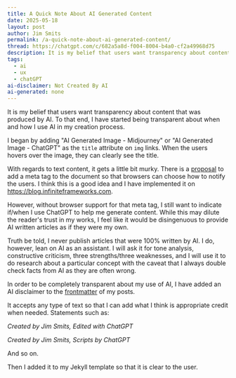 ```yaml
---
title: A Quick Note About AI Generated Content
date: 2025-05-18
layout: post
author: Jim Smits
permalink: /a-quick-note-about-ai-generated-content/
thread: https://chatgpt.com/c/682a5a8d-f004-8004-b4a0-cf2a49968d75
description: It is my belief that users want transparency about content that was produced by AI.
tags:
  - ai
  - ux
  - chatGPT
ai-disclaimer: Not Created By AI
ai-generated: none
---
```

It is my belief that users want transparency about content that was produced by AI. To that end, I have started being transparent about when and how I use AI in my creation process.

I began by adding "AI Generated Image - Midjourney" or "AI Generated Image - ChatGPT" as the `title` attribute on `img` links. When the users hovers over the image, they can clearly see the title.

With regards to text content, it gets a little bit murky. There is a [proposal](https://github.com/whatwg/html/issues/9479) to add a meta tag to the document so that browsers can choose how to notify the users. I think this is a good idea and I have implemented it on https://blog.infiniteframeworks.com. 

However, without browser support for that meta tag, I still want to indicate if/when I use ChatGPT to help me generate content. While this may dilute the reader's trust in my works, I feel like it would be disingenuous to provide AI written articles as if they were my own. 

Truth be told, I never publish articles that were 100% written by AI. I do, however, lean on AI as an assistant. I will ask it for tone analysis, constructive criticism, three strengths/three weaknesses, and I will use it to do research about a particular concept with the caveat that I always double check facts from AI as they are often wrong. 

In order to be completely transparent about my use of AI, I have added an AI disclaimer to the [frontmatter](/frontmatter/) of my posts.

It accepts any type of text so that I can add what I think is appropriate credit when needed. Statements such as:

_Created by Jim Smits, Edited with ChatGPT_

_Created by Jim Smits, Scripts by ChatGPT_

And so on.

Then I added it to my Jekyll template so that it is clear to the user.

